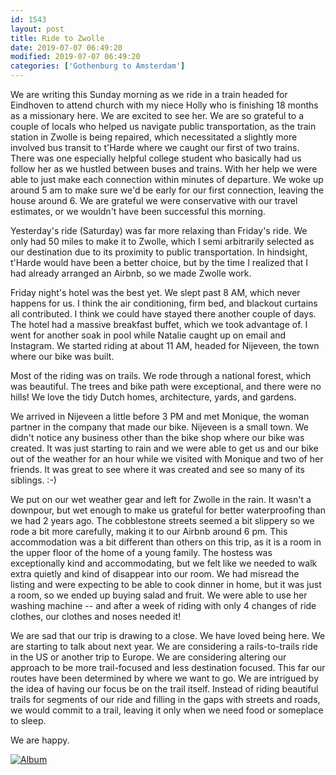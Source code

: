 ```yaml
---
id: 1543
layout: post
title: Ride to Zwolle
date: 2019-07-07 06:49:20
modified: 2019-07-07 06:49:20
categories: ['Gothenburg to Amsterdam']
---
```


We are writing this Sunday morning as we ride in a train headed for Eindhoven to attend church with my niece Holly who is finishing 18 months as a missionary here. We are excited to see her. We are so grateful to a couple of locals who helped us navigate public transportation, as the train station in Zwolle is being repaired, which necessitated a slightly more involved bus transit to t'Harde where we caught our first of two trains. There was one especially helpful college student who basically had us follow her as we hustled between buses and trains. With her help we were able to just make each connection within minutes of departure. We woke up around 5 am to make sure we'd be early for our first connection, leaving the house around 6. We are grateful we were conservative with our travel estimates, or we wouldn't have been successful this morning.

Yesterday's ride (Saturday) was far more relaxing than Friday's ride. We only had 50 miles to make it to Zwolle, which I semi arbitrarily selected as our destination due to its proximity to public transportation. In hindsight, t'Harde would have been a better choice, but by the time I realized that I had already arranged an Airbnb, so we made Zwolle work.

Friday night's hotel was the best yet. We slept past 8 AM, which never happens for us. I think the air conditioning, firm bed, and blackout curtains all contributed. I think we could have stayed there another couple of days. The hotel had a massive breakfast buffet, which we took advantage of. I went for another soak in pool while Natalie caught up on email and Instagram. We started riding at about 11 AM, headed for Nijeveen, the town where our bike was built.

Most of the riding was on trails. We rode through a national forest, which was beautiful. The trees and bike path were exceptional, and there were no hills! We love the tidy Dutch homes, architecture, yards, and gardens.

We arrived in Nijeveen a little before 3 PM and met Monique, the woman partner in the company that made our bike. Nijeveen is a small town. We didn't notice any business other than the bike shop where our bike was created. It was just starting to rain and we were able to get us and our bike out of the weather for an hour while we visited with Monique and two of her friends. It was great to see where it was created and see so many of its siblings. :-)

We put on our wet weather gear and left for Zwolle in the rain. It wasn't a downpour, but wet enough to make us grateful for better waterproofing than we had 2 years ago. The cobblestone streets seemed a bit slippery so we rode a bit more carefully, making it to our Airbnb around 6 pm. This accommodation was a bit different than others on this trip, as it is a room in the upper floor of the home of a young family. The hostess was exceptionally kind and accommodating, but we felt like we needed to walk extra quietly and kind of disappear into our room. We had misread the listing and were expecting to be able to cook dinner in home, but it was just a room, so we ended up buying salad and fruit. We were able to use her washing machine -- and after a week of riding with only 4 changes of ride clothes, our clothes and noses needed it!

We are sad that our trip is drawing to a close. We have loved being here. We are starting to talk about next year. We are considering a rails-to-trails ride in the US or another trip to Europe. We are considering altering our approach to be more trail-focused and less destination focused. This far our routes have been determined by where we want to go. We are intrigued by the idea of having our focus be on the trail itself. Instead of riding beautiful trails for segments of our ride and filling in the gaps with streets and roads, we would commit to a trail, leaving it only when we need food or someplace to sleep.

We are happy.

[![Album](https://lh3.googleusercontent.com/O3gtXzOvON6uNSuNwvYoHxiwbFWYhFf1TUKVIZi3sMofnPQX-9CA7LhmPf5abEc2p9J4goQ8U0F-xBdV9QwgYe-ArwsAv3hd5UhnLm82gyx48usXJtBNZUfnNnC0l__vpOcazmVydqA "16 new photos added to shared album")](https://photos.app.goo.gl/dYGnerFpuM5VVhGq8)
